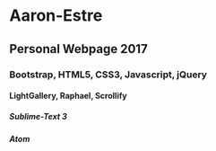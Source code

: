 # Aaron-Estre
## Personal Webpage 2017
### Bootstrap, HTML5, CSS3, Javascript, jQuery
#### LightGallery, Raphael, Scrollify
##### Sublime-Text 3
##### Atom
